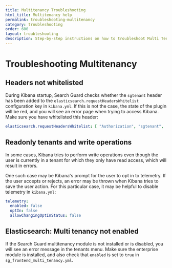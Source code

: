 ```yaml
---
title: Multitenancy Troubleshooting
html_title: Multitenancy help
permalink: troubleshooting-multitenancy
category: troubleshooting
order: 600
layout: troubleshooting
description: Step-by-step instructions on how to troubleshoot Multi Tenancy issues.
---
```


<!--- Copyright 2022 floragunn GmbH -->

# Troubleshooting Multitenancy

## Headers not whitelisted

During Kibana startup, Search Guard checks whether the `sgtenant` header has been added to the `elasticsearch.requestHeadersWhitelist` configuration key in `kibana.yml`. If this is not the case, the state of the plugin will be red, and you will see an error page when trying to access Kibana. Make sure you have whitelisted this header:

```yaml
elasticsearch.requestHeadersWhitelist: [ "Authorization", "sgtenant", ... ]
```

## Readonly tenants and write operations
In some cases, Kibana tries to perform write operations even though the user is currently in a tenant for which they only have read access, which will result in errors.

One such case may be Kibana's prompt for the user to opt in to telemetry. If the user accepts or rejects, an error may be thrown when Kibana tries to save the user action.
For this particular case, it may be helpful to disable telemetry in `kibana.yml`:

```yml
telemetry:
  enabled: false
  optIn: false
  allowChangingOptInStatus: false
```

## Elasticsearch: Multi tenancy not enabled

If the Search Guard multitenancy module is not installed or is disabled, you will see an error message in the tenants menu.
Make sure the enterprise module is installed, and also check that `enabled` is set to `true` in `sg_frontend_multi_tenancy.yml`.



